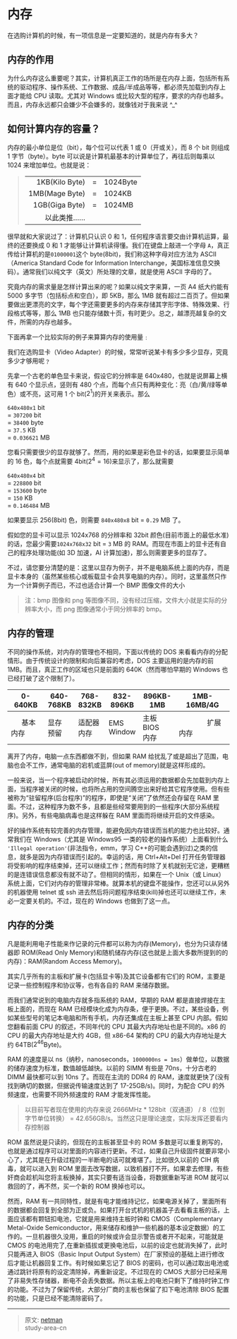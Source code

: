 # 内存

在选购计算机的时候，有一项信息是一定要知道的，就是内存有多大？

## 内存的作用

为什么内存这么重要呢？其实，计算机真正工作的场所是在内存上面，包括所有系统的驱动程序、操作系统、工作数据、成品/半成品等等，都必须先加载到内存上面才能给 CPU 读取。尤其对 Windows 或比较大型的程序，要求的内存也越多。而且，内存永远都只会嫌少不会嫌多的，就像钱对于我来说 ^\_^

## 如何计算内存的容量？

内存的最小单位是位（bit），每个位可以代表 1 或 0（开或关），而 8 个 bit 则组成 1 字节（byte）。byte 可以说是计算机最基本的计算单位了，再往后则每乘以 1024 来增加单位。也就是说：

> |                |     |          |
> | -------------: | :-: | :------- |
> | 1KB(Kilo Byte) |  =  | 1024Byte |
> | 1MB(Mage Byte) |  =  | 1024KB   |
> | 1GB(Giga Byte) |  =  | 1024MB   |
> |     以此类推…… |     |          |

很早就和大家说过了：计算机只认识 0 和 1，任何程序语言要交由计算机运算，最终的还要换成 0 和 1 才能够让计算机读得懂。我们在键盘上敲进一个字母 `A`，真正传给计算机的是`01000001`这个 byte(8bit)，我们称这种字母对应方法为 ASCII（America Standard Code for Information Interchange，美国标准信息交换码）。通常我们以纯文字（英文）所处理的文章，就是使用 ASCII 字母的了。

究竟内存的需求量是怎样计算出来的呢？如果以纯文字来算，一页 A4 纸大约能有 5000 多字节（包括标点和空白），即 5KB，那么 1MB 就有超过二百页了。但如果要做出更漂亮的文字，每个字还需要更多的内存来存储其字形字体、特殊效果、行段格式等等，那么 1MB 也只能存储数十页，有时更少。总之，越漂亮越复杂的文件，所需的内存也越多。

下面再拿一个比较实际的例子来算算内存的使用量﹕

我们在选购显卡（Video Adapter）的时候，常常听说某卡有多少多少显存，究竟多少才够用呢﹖

先拿一个古老的单色显卡来说，假设它的分辨率是 640x480，也就是说屏幕上横有 640 个显示点，竖则有 480 个点，而每个点只有两种变化：亮（白/黄/绿等单色）或不亮，这可用 1 个 bit($2^{1}$)的开关来表示。那么

`640x480x1` bit</br>
= `307200` bit</br>
= `38400` byte</br>
= `37.5` KB</br>
= `0.036621` MB

您看只需要很少的显存就够了。然而，用的如果是彩色显卡的话，如果要显示简单的 16 色，每个点就需要 4bit($2^{4}=16$)来显示了，那么就需要

`640x480x4` bit</br>
= `228800` bit</br>
= `153600` byte</br>
= `150` KB</br>
= `0.146484` MB

如果要显示 256(8bit) 色，则需要 `840x480x8` bit = `0.29` MB 了。

假如您的显卡可以显示 1024x768 的分辨率和 32bit 颜色(目前市面上的最低水准)的话，您最少需要`1024x768x32` bit = `3` MB 的 RAM。而现在市面上的显卡还有自己的程序处理功能(如 3D 加速，AI 计算加速)，那么则需要更多的显存了。

不过，请您要分清楚的是：这里以显存为例子，并不是电脑系统上面的内存，而是显卡本身的（虽然某些核心或板载显卡会共享电脑的内存）。同时，这里虽然只作为一个计算例子而已，不过也适合计算一个 BMP 图像文件的大小

> 注：bmp 图像和 png 等图像不同，没有经过压缩，文件大小就是实际的分辨率大小，而 png 图像通常小于同分辨率的 bmp。

## 内存的管理

不同的操作系统，对内存的管理也不相同，下面以传统的 DOS 来看看内存的分配情形。由于传统设计的限制和向后兼容的考虑，DOS 主要运用的是内存的前 1MB。而且，真正工作的区域也只是前面的 640K（然而哪怕早期的 Windows 也已经打破了这个限制了）。

| 0-640KB                                      | 640-</br>768KB | 768-</br>832KB  | 832-</br>896KB | 896KB-</br>1MB     | 1MB-</br>16MB/4G                                                                                         |
| -------------------------------------------- | -------------- | --------------- | -------------- | ------------------ | -------------------------------------------------------------------------------------------------------- |
| &ensp;&ensp;&ensp;基本内存&ensp;&ensp;&ensp; | 显存</br>预留  | 适配器</br>内存 | EMS</br>Window | 主板 BIOS</br>内存 | &ensp;&ensp;&ensp;&ensp;&ensp;&ensp;&ensp;&ensp;扩展内存&ensp;&ensp;&ensp;&ensp;&ensp;&ensp;&ensp;&ensp; |

离开了内存，电脑一点东西都做不到，但如果 RAM 给扰乱了或是超出了范围，电脑也会不工作，通常电脑的宕机或蓝屏(out of memory)就是这样形成的。

一般来说，当一个程序被启动的时候，所有其必须运用的数据都会先加载到内存上面，当程序被关闭的时候，也将所占用的空间腾空出来好给其它程序使用。但有些被称为“驻留程序(后台程序)”的程序，即使是“关闭”了依然还会存留在 RAM 里面。不过，这种程序为数不多，且都是些经常要用到的一些程序(大部分系统程序)。另外，有些电脑病毒也是这样躲在 RAM 里面而将继续开启的文件感染。

好的操作系统有较完善的内存管理，能避免因内存错误而当机的能力也比较好。通常我们在 Windows（尤其是 Windows95 一类的较老的操作系统）上面看到什么 `'Illegal operation'`(非法指令，emm，学习 C++的可能会遇到过)之类的信息，就多是因为内存错误而引起的。幸运的话，用 Ctrl+Alt+Del 打开任务管理器将受影响的程序结束掉，还可以继续工作；然而有时除了关机就别无它途，更糟糕的是连错误信息都没有就不动了。但相同的情形，如果在一个 Unix（或 Linux）系统上面，它们对内存的管理非常棒。就算本机的键盘不能操作，您还可以从另外的机器使用 telnet 或 ssh 进去然后将问题程序结束(kill)掉也还可以继续工作，未必一定要关机的。不过，现在的 Windows 也做到了这一点。

## 内存的分类

凡是能利用电子性能来作记录的元件都可以称为内存(Memory)，也分为只读存储器即 ROM(Read Only Memory)和随机储存内存(这也就是上面大多数所提到的的内存)：RAM(Random Access Memory)。

其实几乎所有的主板和扩展卡(包括显卡等)及其它设备都有它们的 ROM，主要是记录一些控制程序和协议等，也有各自的 RAM 来储存数据。

而我们通常说到的电脑内存就多指系统的 RAM，早期的 RAM 都是直接焊接在主板上面的，而现在 RAM 已经模块化成为内存条，便于更换。不过，某些设备，例如某些型号的笔记本电脑和所有手机，内存还集成在主板上甚至 CPU 内部。假如您翻看前面 CPU 的叙述，不同年代的 CPU 其最大内存地址也是不同的。x86 的 CPU 的最大内存地址是大约 4GB，但 x86-64 架构的 CPU 的最大内存地址是大约 64TB($2^{46}$Byte)。

RAM 的速度是以 ns（纳秒，nanoseconds，`1000000ns = 1ms`）做单位，以数据的储存速度为标准，数值越低越快。以前的 SIMM 有些是 70ns，十分古老的 DIMM 最快都可以到 10ns 了。而现在主流的 DDR4 的 RAM，速度就更快了(没有找到确切的数据，但据说传输速度达到了 17-25GB/s)。同时，为配合 CPU 的外频速度，也需要不同外频速度的 RAM 才能发挥性能。

> 以目前写者现在使用的内存来说 2666MHz \* 128bit（双通道） / 8（位到字节单位转换） = 42.656GB/s。当然这只是理论速度，实际发挥还要看内存控制器

ROM 虽然说是只读的，但现在的主板甚至显卡的 ROM 多数是可以重复刷写的，也就是通过程序可以对里面的内容进行更新。不过，如果自己升级固件就要非常小心了，尤其是在升级过程的一半断电的话可就难堪了。比如很久以前的 CIH 病毒，就可以进入到 ROM 里面去改写数据，以致机器打不开。如果拿去修理，有些奸商会趁机叫您将主板换掉，其实只要有适当设备，将数据重新写进 ROM 就可以救回的了，再不然，买一个新的 ROM 换掉也可以。

然而，RAM 有一共同特性，就是有电才能维持记忆，如果电源关掉了，里面所有的数据都会回复到全部为正或负。如果打开台式机的机器盖子去看看主板的话，上面应该都有颗钮扣电池，它就是用来维持主板时钟和 CMOS（Complementary Metal-Oxide Semiconductor，用来储存和维护一些机器的基本设定数据）的工作的。一旦机器很久没用，重启的时候或许会显示警告或者开不起来，可能就是 CMOS 的电池用完了,在重新插拔或更换电池后，以前的设定也就消失掉了，此时只能再进入 BIOS（Basic Input Output System）在厂家预设的基础上进行修改后才能让机器回复工作。有时候如果忘记了 BIOS 的密码，也可以通过取出电池或通过跳针将原有的设定清除掉，再重新设定。不过现在的 CMOS 大部分已经采用了非易失性存储器，断电不会丢失数据。所以主板上的电池只剩下了维持时钟工作的功能。不过为了保留传统，大部分厂商的主板也保留了扣下电池清除 BIOS 配置的功能，只是已经不能清除密码了。

---

> 原文: [netman](http://www.study-area.org/compu/compu_mem.htm)</br>
> study-area-cn

